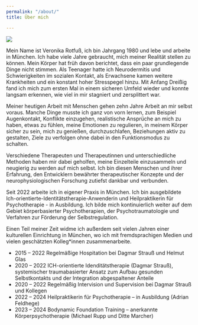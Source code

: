 ```yaml
---
permalink: "/about/"
title: Über mich

---
```

![](/website/assets/images/Vroni_03.jpg)

Mein Name ist Veronika Rotfuß, ich bin Jahrgang 1980 und lebe und arbeite in München. Ich habe viele Jahre gebraucht, mich meiner Realität stellen zu können. Mein Körper hat früh davon berichtet, dass ein paar grundlegende Dinge nicht stimmen. Als Teenager hatte ich Neurodermitis und Schwierigkeiten im sozialen Kontakt, als Erwachsene kamen weitere Krankheiten und ein konstant hoher Stresspegel hinzu. Mit Anfang Dreißig fand ich mich zum ersten Mal in einem sicheren Umfeld wieder und konnte langsam erkennen, wie viel in mir stagniert und zersplittert war.

Meiner heutigen Arbeit mit Menschen gehen zehn Jahre Arbeit an mir selbst voraus. Manche Dinge musste ich ganz von vorn lernen, zum Beispiel Augenkontakt, Konflikte einzugehen, realistische Ansprüche an mich zu haben, etwas zu fühlen, meine Emotionen zu regulieren, in meinem Körper sicher zu sein, mich zu genießen, durchzuschlafen, Beziehungen aktiv zu gestalten, Ziele zu verfolgen ohne dabei in den Funktionsmodus zu schalten.

Verschiedene Therapeuten und Therapeutinnen und unterschiedliche Methoden haben mir dabei geholfen, meine Einzelteile einzusammeln und neugierig zu werden auf mich selbst. Ich bin diesen Menschen und ihrer Erfahrung, den Entwicklern bewährter therapeutischer Konzepte und der neurophysiologischen Forschung zutiefst dankbar und verbunden.

Seit 2022 arbeite ich in eigener Praxis in München. Ich bin ausgebildete Ich-orientierte-Identitätstherapie-Anwenderin und Heilpraktikerin für Psychotherapie - in Ausbildung. Ich bilde mich kontinuierlich weiter auf dem Gebiet körperbasierter Psychotherapien, der Psychotraumatologie und Verfahren zur Förderung der Selbstregulation.

Einen Teil meiner Zeit widme ich außerdem seit vielen Jahren einer kulturellen Einrichtung in München, wo ich mit fremdsprachigen Medien und vielen geschätzten Kolleg*innen zusammenarbeite.

* 2015 – 2022	Regelmäßige Hospitation bei Dagmar Strauß und Helmut Glas
* 2020 – 2022 ICH-orientierte Idenditätstherapie (Dagmar Strauß), systemischer traumabasierter Ansatz zum Aufbau gesunden Selbstkontakts und der Integration abgespaltener Anteile
* 2020 – 2022	Regelmäßig Intervision und Supervision bei Dagmar Strauß und Kollegen
* 2022 – 2024	Heilpraktikerin für Psychotherapie – in Ausbildung (Adrian Feldhege)
* 2023 – 2024	Bodynamic Foundation Training – anerkannte Körperpsychotherapie (Michael Rupp und Ditte Marcher)